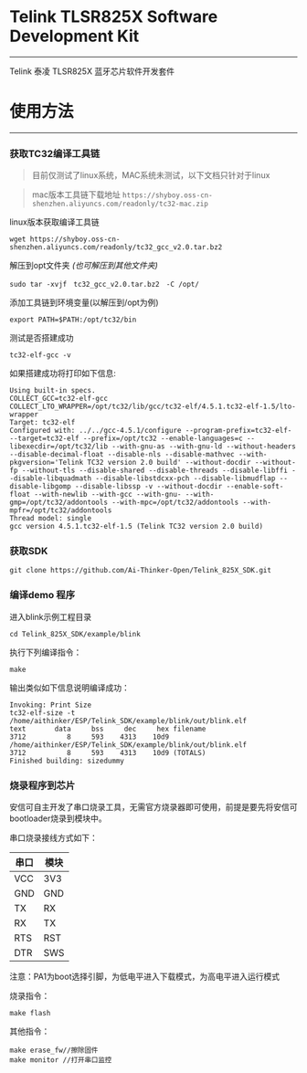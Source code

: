 # Telink TLSR825X Software Development Kit
--------------------------------------------------
Telink 泰凌 TLSR825X 蓝牙芯片软件开发套件

# 使用方法
---------------------------------------------------

### 获取TC32编译工具链
>目前仅测试了linux系统，MAC系统未测试，以下文档只针对于linux

>mac版本工具链下载地址 ```https://shyboy.oss-cn-shenzhen.aliyuncs.com/readonly/tc32-mac.zip```

linux版本获取编译工具链

    wget https://shyboy.oss-cn-shenzhen.aliyuncs.com/readonly/tc32_gcc_v2.0.tar.bz2

解压到opt文件夹 *(也可解压到其他文件夹)*

    sudo tar -xvjf　tc32_gcc_v2.0.tar.bz2　-C /opt/

添加工具链到环境变量(以解压到/opt为例)

    export PATH=$PATH:/opt/tc32/bin

测试是否搭建成功

    tc32-elf-gcc -v

如果搭建成功将打印如下信息:

    Using built-in specs.
    COLLECT_GCC=tc32-elf-gcc
    COLLECT_LTO_WRAPPER=/opt/tc32/lib/gcc/tc32-elf/4.5.1.tc32-elf-1.5/lto-wrapper
    Target: tc32-elf
    Configured with: ../../gcc-4.5.1/configure --program-prefix=tc32-elf- --target=tc32-elf --prefix=/opt/tc32 --enable-languages=c --libexecdir=/opt/tc32/lib --with-gnu-as --with-gnu-ld --without-headers --disable-decimal-float --disable-nls --disable-mathvec --with-pkgversion='Telink TC32 version 2.0 build' --without-docdir --without-fp --without-tls --disable-shared --disable-threads --disable-libffi --disable-libquadmath --disable-libstdcxx-pch --disable-libmudflap --disable-libgomp --disable-libssp -v --without-docdir --enable-soft-float --with-newlib --with-gcc --with-gnu- --with-gmp=/opt/tc32/addontools --with-mpc=/opt/tc32/addontools --with-mpfr=/opt/tc32/addontools
    Thread model: single
    gcc version 4.5.1.tc32-elf-1.5 (Telink TC32 version 2.0 build) 

### 获取SDK

    git clone https://github.com/Ai-Thinker-Open/Telink_825X_SDK.git


### 编译demo 程序
进入blink示例工程目录

    cd Telink_825X_SDK/example/blink 

执行下列编译指令：

    make

输出类似如下信息说明编译成功：

    Invoking: Print Size
    tc32-elf-size -t /home/aithinker/ESP/Telink_SDK/example/blink/out/blink.elf
    text	   data	    bss	    dec	    hex	filename
    3712	      8	    593	   4313	   10d9	/home/aithinker/ESP/Telink_SDK/example/blink/out/blink.elf
    3712	      8	    593	   4313	   10d9	(TOTALS)
    Finished building: sizedummy

### 烧录程序到芯片

安信可自主开发了串口烧录工具，无需官方烧录器即可使用，前提是要先将安信可bootloader烧录到模块中。

串口烧录接线方式如下：

|串口|模块|
|----|---|
|VCC|3V3|
|GND|GND|
|TX|RX|
RX|TX|
|RTS|RST|
|DTR|SWS|

注意：PA1为boot选择引脚，为低电平进入下载模式，为高电平进入运行模式

烧录指令：

    make flash
其他指令：

    make erase_fw//擦除固件
    make monitor //打开串口监控